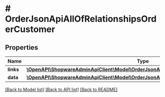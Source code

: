# # OrderJsonApiAllOfRelationshipsOrderCustomer

## Properties

Name | Type | Description | Notes
------------ | ------------- | ------------- | -------------
**links** | [**\OpenAPI\ShopwareAdminApiClient\Model\OrderJsonApiAllOfRelationshipsOrderCustomerLinks**](OrderJsonApiAllOfRelationshipsOrderCustomerLinks.md) |  | [optional]
**data** | [**\OpenAPI\ShopwareAdminApiClient\Model\OrderJsonApiAllOfRelationshipsOrderCustomerData**](OrderJsonApiAllOfRelationshipsOrderCustomerData.md) |  | [optional]

[[Back to Model list]](../../README.md#models) [[Back to API list]](../../README.md#endpoints) [[Back to README]](../../README.md)
